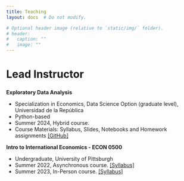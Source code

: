 ```yaml
---
title: Teaching
layout: docs  # Do not modify.

# Optional header image (relative to `static/img/` folder).
# header:
#   caption: ""
#   image: ""
---
```

# Lead Instructor

### 
**Exploratory Data Analysis** 
* Specialization in Economics, Data Science Option (graduate level), Universidad de la República
* Python-based
* Summer 2024, Hybrid course. 
* Course Materials: Syllabus, Slides, Notebooks and Homework assignments [[GitHub]](https://github.com/guillelezama/eda_course)

**Intro to International Economics - ECON 0500** 
* Undergraduate, University of Pittsburgh 
* Summer 2022, Asynchronous course. [[Syllabus]](../../uploads/ECON0500_S22.pdf)
* Summer 2023, In-Person course. [[Syllabus]](../../uploads/ECON0500_S23.pdf)
